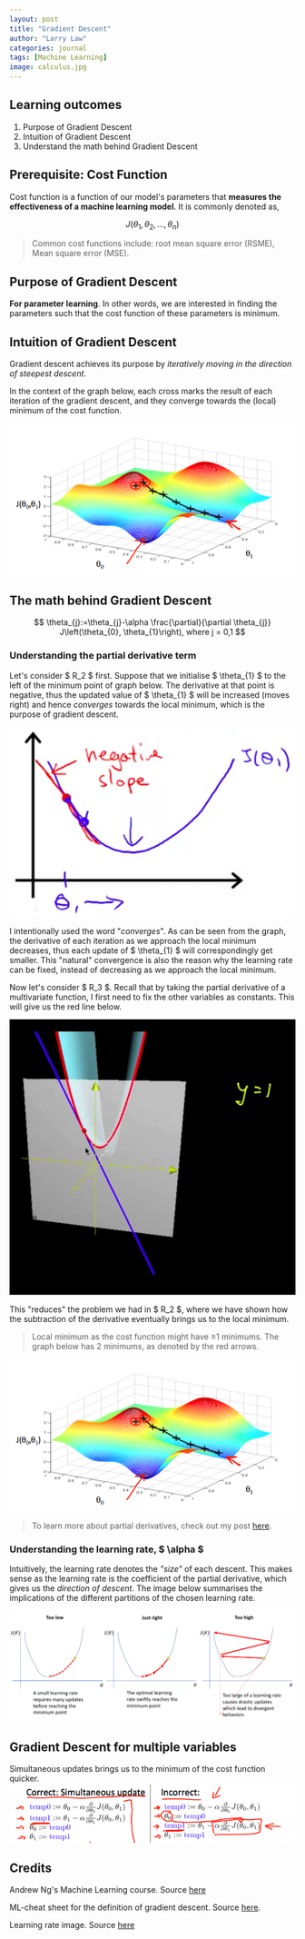 ```yaml
---
layout: post
title: "Gradient Descent"
author: "Larry Law"
categories: journal
tags: [Machine Learning]
image: calculus.jpg
---
```

## Learning outcomes
1. Purpose of Gradient Descent
2. Intuition of Gradient Descent
2. Understand the math behind Gradient Descent

## Prerequisite: Cost Function
Cost function is a function of our model's parameters that **measures the effectiveness of a machine learning model**. It is commonly denoted as,

$$ J(\theta_1, \theta_2, ..., \theta_n) $$

> Common cost functions include: root mean square error (RSME), Mean square error (MSE). 

## Purpose of Gradient Descent
**For parameter learning**. In other words, we are interested in finding the parameters such that the cost function of these parameters is minimum. 

## Intuition of Gradient Descent
Gradient descent achieves its purpose by _iteratively moving in the direction of steepest descent_.

In the context of the graph below, each cross marks the result of each iteration of the gradient descent, and they converge towards the (local) minimum of the cost function. 

![Gradient Descent](/assets/img/gradient-descent-3d.jpg)

## The math behind Gradient Descent

$$
\theta_{j}:=\theta_{j}-\alpha \frac{\partial}{\partial \theta_{j}} J\left(\theta_{0}, \theta_{1}\right), where j = 0,1
$$

### Understanding the partial derivative term
Let's consider \$ R_2 \$ first. Suppose that we initialise \$ \theta_{1} \$ to the left of the minimum point of graph below. The derivative at that point is negative, thus the updated value of \$ \theta_{1} \$ will be increased (moves right) and hence _converges_ towards the local minimum, which is the purpose of gradient descent.

![Gradient Descent](/assets/img/gradient-descent-2d.jpg)

I intentionally used the word "_converges_". As can be seen from the graph, the derivative of each iteration as we approach the local minimum decreases, thus each update of \$ \theta_{1} \$ will correspondingly get smaller. This "natural" convergence is also the reason why the learning rate can be fixed, instead of decreasing as we approach the local minimum.

Now let's consider \$ R_3 \$. Recall that by taking the partial derivative of a multivariate function, I first need to fix the other variables as constants. This will give us the red line below.

![Partial Derivative of Single Variable](/assets/img/partial-derivative-sv.jpg)

This "reduces" the problem we had in \$ R_2 \$, where we have shown how the subtraction of the derivative eventually brings us to the local minimum.
> Local minimum as the cost function might have ≥1 minimums. The graph below has 2 minimums, as denoted by the red arrows.

![Geometric interpretation of partial derivative of a two variables](/assets/img/gradient-descent-3d.jpg)
> To learn more about partial derivatives, check out my post [here](./partial-derivatives).

### Understanding the learning rate, \$ \alpha \$
Intuitively, the learning rate denotes the _"size"_ of each descent. This makes sense as the learning rate is the coefficient of the partial derivative, which gives us the _direction of descent_. The image below summarises the implications of the different partitions of the chosen learning rate.

![Learning rate](/assets/img/learning-rate.jpg)

## Gradient Descent for multiple variables
Simultaneous updates brings us to the minimum of the cost function quicker.
![Simultaneous update](/assets/img/simult-update.jpg)

## Credits
Andrew Ng's Machine Learning course. Source [here](https://www.coursera.org/learn/machine-learning?utm_source=gg&utm_medium=sem&utm_content=93-BrandedSearch-INTL&campaignid=1599063752&adgroupid=58953588605&device=c&keyword=coursera%20courses&matchtype=b&network=g&devicemodel=&adpostion=1t1&creativeid=303554599611&hide_mobile_promo&gclid=EAIaIQobChMIvfCauaSo5gIVF4iPCh1U1gK3EAAYASABEgLY6vD_BwE)

ML-cheat sheet for the definition of gradient descent. Source [here](https://ml-cheatsheet.readthedocs.io/en/latest/gradient_descent.html).

Learning rate image. Source [here](https://medium.com/octavian-ai/how-to-use-the-learning-rate-finder-in-tensorflow-126210de9489)
